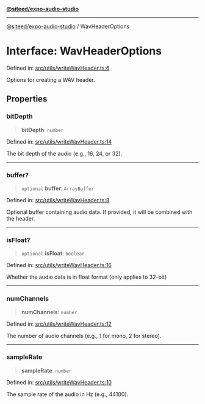 [**@siteed/expo-audio-studio**](../README.md)

***

[@siteed/expo-audio-studio](../README.md) / WavHeaderOptions

# Interface: WavHeaderOptions

Defined in: [src/utils/writeWavHeader.ts:6](https://github.com/deeeed/expo-audio-stream/blob/bb8418f2156d531377247a6d4095112560ff975f/packages/expo-audio-studio/src/utils/writeWavHeader.ts#L6)

Options for creating a WAV header.

## Properties

### bitDepth

> **bitDepth**: `number`

Defined in: [src/utils/writeWavHeader.ts:14](https://github.com/deeeed/expo-audio-stream/blob/bb8418f2156d531377247a6d4095112560ff975f/packages/expo-audio-studio/src/utils/writeWavHeader.ts#L14)

The bit depth of the audio (e.g., 16, 24, or 32).

***

### buffer?

> `optional` **buffer**: `ArrayBuffer`

Defined in: [src/utils/writeWavHeader.ts:8](https://github.com/deeeed/expo-audio-stream/blob/bb8418f2156d531377247a6d4095112560ff975f/packages/expo-audio-studio/src/utils/writeWavHeader.ts#L8)

Optional buffer containing audio data. If provided, it will be combined with the header.

***

### isFloat?

> `optional` **isFloat**: `boolean`

Defined in: [src/utils/writeWavHeader.ts:16](https://github.com/deeeed/expo-audio-stream/blob/bb8418f2156d531377247a6d4095112560ff975f/packages/expo-audio-studio/src/utils/writeWavHeader.ts#L16)

Whether the audio data is in float format (only applies to 32-bit)

***

### numChannels

> **numChannels**: `number`

Defined in: [src/utils/writeWavHeader.ts:12](https://github.com/deeeed/expo-audio-stream/blob/bb8418f2156d531377247a6d4095112560ff975f/packages/expo-audio-studio/src/utils/writeWavHeader.ts#L12)

The number of audio channels (e.g., 1 for mono, 2 for stereo).

***

### sampleRate

> **sampleRate**: `number`

Defined in: [src/utils/writeWavHeader.ts:10](https://github.com/deeeed/expo-audio-stream/blob/bb8418f2156d531377247a6d4095112560ff975f/packages/expo-audio-studio/src/utils/writeWavHeader.ts#L10)

The sample rate of the audio in Hz (e.g., 44100).
